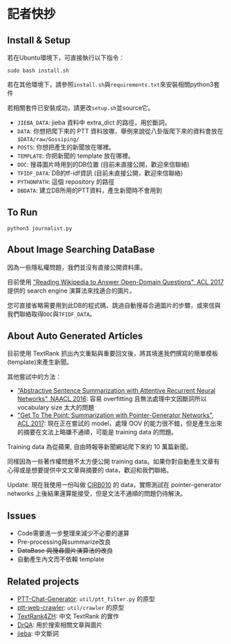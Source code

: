 # 記者快抄

## Install & Setup

若在Ubuntu環境下，可直接執行以下指令：

```
sudo bash install.sh
```

若在其他環境下，請參照`install.sh`與`requirements.txt`來安裝相關python3套件

若相關套件已安裝成功，請更改`setup.sh`並source它。

- `JIEBA_DATA`: jieba 資料中 extra_dict 的路徑，用於斷詞。
- `DATA`: 你想把爬下來的 PTT 資料放哪，舉例來說從八卦版爬下來的資料會放在 `$DATA/raw/Gossiping/`
- `POSTS`: 你想把產生的新聞放在哪裡。
- `TEMPLATE`: 你把新聞的 template 放在哪裡。
- `DOC`: 搜尋圖片時用到的DB位置 (目前未直接公開，歡迎來信聯絡)
- `TFIDF_DATA`: DB的tf-idf資訊 (目前未直接公開，歡迎來信聯絡)
- `PYTHONPATH`: 這個 repository 的路徑
- `DBDATA`: 建立DB所用的PTT資料，產生新聞時不會用到

## To Run

`python3 journalist.py`

## About Image Searching DataBase

因為一些隱私權問題，我們並沒有直接公開資料庫。

目前使用 ["Reading Wikipedia to Answer Open-Domain Questions", ACL 2017](https://github.com/facebookresearch/DrQA) 提供的 search engine 演算法來找適合的圖片。

您可直接省略需要用到此DB的程式碼、跳過自動搜尋合適圖片的步驟，或來信與我們聯絡取得`DOC`與`TFIDF_DATA`。

## About Auto Generated Articles

目前使用 TextRank 抓出內文重點與重要回文後，將其填進我們撰寫的簡單模板(template)來產生新聞。

其他嘗試中的方法：

- [“Abstractive Sentence Summarization with Attentive Recurrent Neural Networks”, NAACL 2016](https://github.com/facebookarchive/NAMAS): 容易 overfitting 且無法處理中文因斷詞所以 vocabulary size 太大的問題
- ["Get To The Point: Summarization with Pointer-Generator Networks", ACL 2017](https://github.com/exe1023/pointer-generator): 現在正在嘗試的 model，處理 OOV 的能力很不錯，但是產生出來的摘要在文法上略嫌不通順，可能是 training data 的問題。

Training data 為從蘋果, 自由時報等新聞網站爬下來約 10 萬篇新聞。

同樣因為一些著作權問題不太方便公開 training data。如果你對自動產生文章有心得或是想要提供中文文章與摘要的 data，歡迎和我們聯絡。

Update: 現在我使用一份叫做 [CIRB010](kslab.km.nccu.edu.tw/xms/read_attach.php?id=150) 的 data，實際測試在 pointer-generator networks 上後結果還算能接受，但是文法不通順的問題仍待解決。

## Issues

- Code需要進一步整理來減少不必要的運算
- Pre-processing與summarize改良
- <strike>DataBase 與搜尋圖片演算法的改良</strike>
- 自動產生內文而不依賴 template

## Related projects

- [PTT-Chat-Generator](https://github.com/zake7749/PTT-Chat-Generator): `util/ptt_filter.py` 的原型
- [ptt-web-crawler](https://github.com/jwlin/ptt-web-crawler): `util/crawler` 的原型
- [TextRank4ZH](https://github.com/letiantian/TextRank4ZH): 中文 TextRank 的實作
- [DrQA](https://github.com/facebookresearch/DrQA): 用於搜索相關文章與圖片
- [jieba](https://github.com/fxsjy/jieba): 中文斷詞
